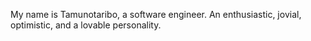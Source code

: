My name is Tamunotaribo, a software engineer. An enthusiastic, jovial, optimistic, and a lovable personality. 
